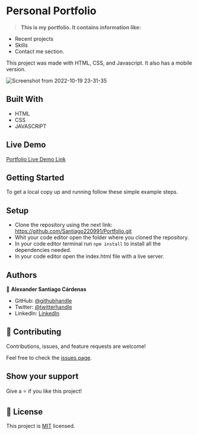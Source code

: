 # Personal Portfolio 

> **This is my portfolio. It contains information like:**

- Recent projects
- Skills
- Contact me section.

This project was made with HTML, CSS, and Javascript. It also has a mobile version.


![Screenshot from 2022-10-19 23-31-35](https://user-images.githubusercontent.com/98363075/196856979-c9ed583a-ad62-4078-be26-85a90c47a7c2.png)


## Built With

- HTML
- CSS
- JAVASCRIPT

## Live Demo

[Portfolio Live Demo Link ](https://santiago220991.github.io/Portfolio/)

## Getting Started

To get a local copy up and running follow these simple example steps.

## Setup

- Clone the repository using the next link: https://github.com/Santiago220991/Portfolio.git
- Whit your code editor open the folder where you cloned the repository.
- In your code editor terminal run `npm install` to install all the dependencies needed.
- In your code editor open the index.html file with a live server.


## Authors

👤 **Alexander Santiago Cárdenas**

- GitHub: [@githubhandle](https://github.com/Santiago220991) 
- Twitter: [@twitterhandle](https://twitter.com/SanCardenas10)
- LinkedIn: [LinkedIn](https://www.linkedin.com/in/alexandersantiagocardenas/)


## 🤝 Contributing

Contributions, issues, and feature requests are welcome!

Feel free to check the [issues page](https://github.com/Santiago220991/Portfolio/issues).


## Show your support

Give a ⭐️ if you like this project!

## 📝 License

This project is [MIT](./MIT.md) licensed.

